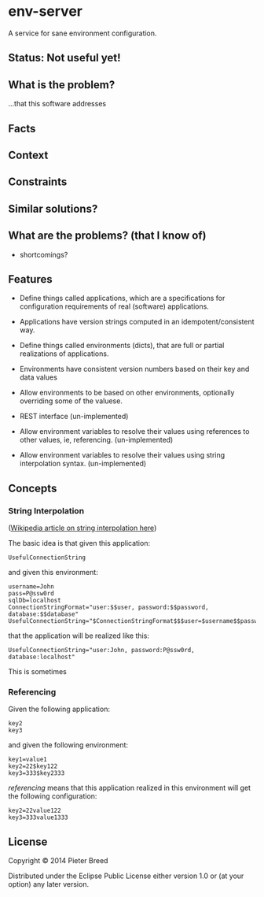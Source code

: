 # env-server

A service for sane environment configuration.

## Status: Not useful yet!

## What is the problem?

...that this software addresses

## Facts

## Context

## Constraints

## Similar solutions?

## What are the problems? (that I know of)

 - shortcomings?

## Features

 - Define things called applications, which are a specifications for configuration requirements of real (software) applications.
 - Applications have version strings computed in an idempotent/consistent way.
 - Define things called environments (dicts), that are full or partial realizations of applications.
 - Environments have consistent version numbers based on their key and data values
 - Allow environments to be based on other environments, optionally overriding some of the valuese.

 - REST interface (un-implemented)
 - Allow environment variables to resolve their values using references to other values, ie, referencing. (un-implemented)
 - Allow environment variables to resolve their values using string interpolation syntax. (un-implemented)

## Concepts

### String Interpolation

([Wikipedia article on string interpolation here](http://en.wikipedia.org/wiki/String_interpolation))

The basic idea is that given this application:

```
UsefulConnectionString
```

and given this environment:

```
username=John
pass=P@ssw0rd
sqlDb=localhost
ConnectionStringFormat="user:$$user, password:$$password, database:$$database"
UsefulConnectionString="$ConnectionStringFormat$$$user=$username$$password=$pass$$database=$sqlDb"
```

that the application will be realized like this:

```
UsefulConnectionString="user:John, password:P@ssw0rd, database:localhost"
```



This is sometimes

### Referencing

Given the following application:

```
key2
key3
```

and given the following environment:

```
key1=value1
key2=22$key122
key3=333$key2333
```

*referencing* means that this application realized in this environment will get the following configuration:

```
key2=22value122
key3=333value1333
```

## License

Copyright © 2014 Pieter Breed

Distributed under the Eclipse Public License either version 1.0 or (at
your option) any later version.

